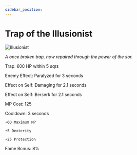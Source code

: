 ```yaml
---
sidebar_position: 
---
```


# Trap of the Illusionist

![Illusionist](https://vwiki.valorserver.com/api/item/picture/trap%20of%20the%20illusionist)

<i>A once broken trap, now repaired through the power of the sor.</i>

Trap: 600 HP within 5 sqrs 

Enemy Effect: Paralyzed for 3 seconds

Effect on Self: Damaging for 2.1 seconds

Effect on Self: Berserk for 2.1 seconds

MP Cost: 125

Cooldown: 3 seconds

    +60 Maximum MP
    
    +5 Dexterity
    
    +25 Protection

Fame Bonus: 8%
